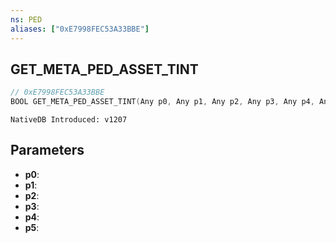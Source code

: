```yaml
---
ns: PED
aliases: ["0xE7998FEC53A33BBE"]
---
```

## GET_META_PED_ASSET_TINT

```c
// 0xE7998FEC53A33BBE
BOOL GET_META_PED_ASSET_TINT(Any p0, Any p1, Any p2, Any p3, Any p4, Any p5);
```

```
NativeDB Introduced: v1207
```

## Parameters
* **p0**:
* **p1**:
* **p2**:
* **p3**:
* **p4**:
* **p5**:
